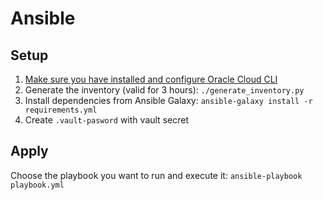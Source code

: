 Ansible
===

## Setup

1. [Make sure you have installed and configure Oracle Cloud CLI](https://docs.oracle.com/en-us/iaas/Content/API/SDKDocs/cliinstall.htm)
2. Generate the inventory (valid for 3 hours): `./generate_inventory.py`
3. Install dependencies from Ansible Galaxy: `ansible-galaxy install -r requirements.yml`
4. Create `.vault-pasword` with vault secret

## Apply

Choose the playbook you want to run and execute it: `ansible-playbook playbook.yml`
